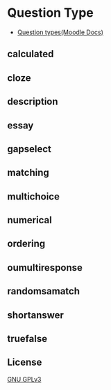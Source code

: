 # Question Type
* [Question types(Moodle Docs)](https://docs.moodle.org/311/en/Questions)

## calculated

## cloze

## description

## essay

## gapselect

## matching

## multichoice

## numerical

## ordering

## oumultiresponse

## randomsamatch

## shortanswer

## truefalse


## License
[GNU GPLv3](https://choosealicense.com/licenses/gpl-3.0/)
